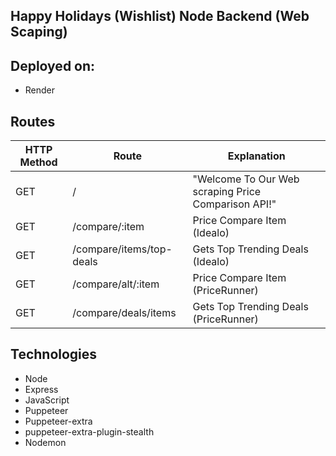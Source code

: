 ## Happy Holidays (Wishlist) Node Backend (Web Scaping)

## Deployed on:

- Render

## Routes

| HTTP Method | Route                         | Explanation                                              |
| ----------- | ---------------------         | -------------------------------------------------------- |
| GET         | /                             | "Welcome To Our Web scraping Price Comparison API!"                                      |
| GET         | /compare/:item                | Price Compare Item (Idealo)                              |
| GET         | /compare/items/top-deals      | Gets Top Trending Deals (Idealo)                         |
| GET         | /compare/alt/:item            | Price Compare Item   (PriceRunner)                       |
| GET         | /compare/deals/items          | Gets Top Trending Deals (PriceRunner)                    |



## Technologies

- Node
- Express
- JavaScript
- Puppeteer
- Puppeteer-extra
- puppeteer-extra-plugin-stealth
- Nodemon


